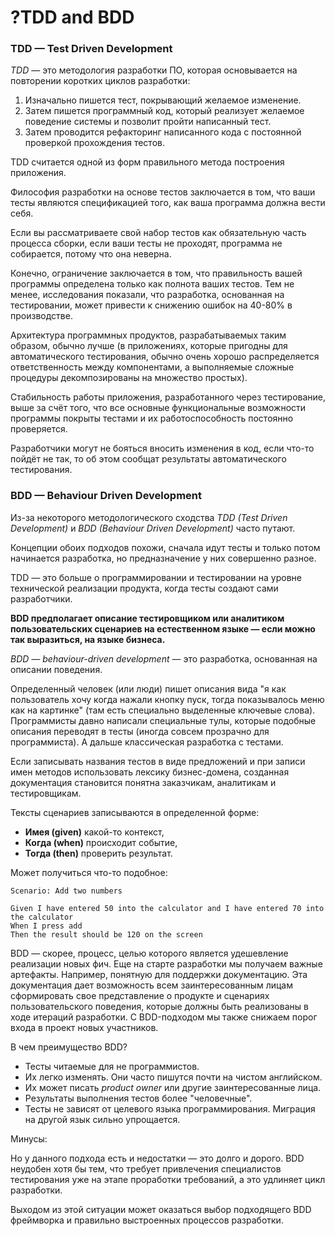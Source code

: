 # ?TDD and BDD

### TDD — Test Driven Development

_TDD_ — это методология разработки ПО, которая основывается на повторении коротких циклов разработки:

1. Изначально пишется тест, покрывающий желаемое изменение.
2. Затем пишется программный код, который реализует желаемое поведение системы и позволит пройти написанный тест.
3. Затем проводится рефакторинг написанного кода с постоянной проверкой прохождения тестов.

TDD считается одной из форм правильного метода построения приложения.

Философия разработки на основе тестов заключается в том, что ваши тесты являются спецификацией того, как ваша программа должна вести себя.

Если вы рассматриваете свой набор тестов как обязательную часть процесса сборки, если ваши тесты не проходят, программа не собирается, потому что она неверна.

Конечно, ограничение заключается в том, что правильность вашей программы определена только как полнота ваших тестов. Тем не менее, исследования показали, что разработка, основанная на тестировании, может привести к снижению ошибок на 40-80% в производстве.

Архитектура программных продуктов, разрабатываемых таким образом, обычно лучше (в приложениях, которые пригодны для автоматического тестирования, обычно очень хорошо распределяется ответственность между компонентами, а выполняемые сложные процедуры декомпозированы на множество простых).

Стабильность работы приложения, разработанного через тестирование, выше за счёт того, что все основные функциональные возможности программы покрыты тестами и их работоспособность постоянно проверяется.

Разработчики могут не бояться вносить изменения в код, если что-то пойдёт не так, то об этом сообщат результаты автоматического тестирования.

### BDD — Behaviour Driven Development

Из-за некоторого методологического сходства _TDD (Test Driven Development)_ и _BDD (Behaviour Driven Development)_ часто путают.

Концепции обоих подходов похожи, сначала идут тесты и только потом начинается разработка, но предназначение у них совершенно разное.

TDD — это больше о программировании и тестировании на уровне технической реализации продукта, когда тесты создают сами разработчики.

__BDD предполагает описание тестировщиком или аналитиком пользовательских сценариев на естественном языке — если можно так выразиться, на языке бизнеса.__

_BDD — behaviour-driven development_ — это разработка, основанная на описании поведения.

Определенный человек (или люди) пишет описания вида "я как пользователь хочу когда нажали кнопку пуск, тогда показывалось меню как на картинке" (там есть специально выделенные ключевые слова). Программисты давно написали специальные тулы, которые подобные описания переводят в тесты (иногда совсем прозрачно для программиста). А дальше классическая разработка с тестами.

Если записывать названия тестов в виде предложений и при записи имен методов использовать лексику бизнес-домена, созданная документация становится понятна заказчикам, аналитикам и тестировщикам.

Тексты сценариев записываются в определенной форме:

* __Имея (given)__ какой-то контекст,
* __Когда (when)__ происходит событие,
* __Тогда (then)__ проверить результат.

Может получиться что-то подобное:

~~~
Scenario: Add two numbers

Given I have entered 50 into the calculator and I have entered 70 into the calculator
When I press add
Then the result should be 120 on the screen
~~~

BDD — скорее, процесс, целью которого является удешевление реализации новых фич. Еще на старте разработки мы получаем важные артефакты. Например, понятную для поддержки документацию. Эта документация дает возможность всем заинтересованным лицам сформировать свое представление о продукте и сценариях пользовательского поведения, которые должны быть реализованы в ходе итераций разработки. С BDD-подходом мы также снижаем порог входа в проект новых участников.

В чем преимущество BDD?

* Тесты читаемые для не программистов.
* Их легко изменять. Они часто пишутся почти на чистом английском.
* Их может писать _product owner_ или другие заинтересованные лица.
* Результаты выполнения тестов более "человечные".
* Тесты не зависят от целевого языка программирования. Миграция на другой язык сильно упрощается.

Минусы:

Но у данного подхода есть и недостатки — это долго и дорого. BDD неудобен хотя бы тем, что требует привлечения специалистов тестирования уже на этапе проработки требований, а это удлиняет цикл разработки.

Выходом из этой ситуации может оказаться выбор подходящего BDD фреймворка и правильно выстроенных процессов разработки.
